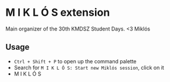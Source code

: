 # M I K L Ó S extension

Main organizer of the 30th KMDSZ Student Days. <3 Miklós

## Usage

- `Ctrl + Shift + P` to open up the command palette
- Search for `M I K L Ó S: Start new Miklós session`, click on it
- M I K L Ó S
